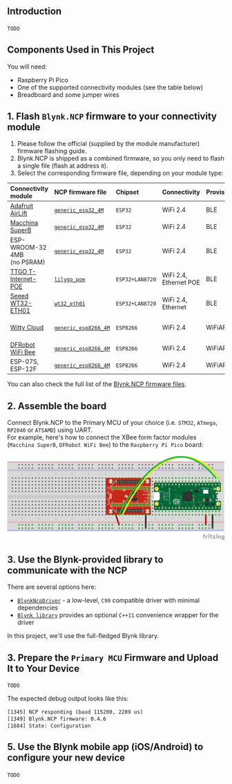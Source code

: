 ## Introduction

`TODO`

## Components Used in This Project

You will need:
- Raspberry Pi Pico
- One of the supported connectivity modules (see the table below)
- Breadboard and some jumper wires

## 1. Flash `Blynk.NCP` firmware to your connectivity module

1. Please follow the official (supplied by the module manufacturer) firmware flashing guide.
2. Blynk.NCP is shipped as a combined firmware, so you only need to flash a single file (flash at address `0`).
3. Select the corresponding firmware file, depending on your module type:

Connectivity module              | NCP firmware file           | Chipset         | Connectivity | Provisioning | Interaction
:--                              | :---                        | :---            | ---          | ---          | ---
[Adafruit AirLift][20]           | [`generic_esp32_4M`][101]   | `ESP32`         | WiFi 2.4     | BLE          | RGB LED
[Macchina SuperB][21]            | [`generic_esp32_4M`][101]   | `ESP32`         | WiFi 2.4     | BLE          | Green LED
ESP-WROOM-32 4MB<br>(no PSRAM)   | [`generic_esp32_4M`][101]   | `ESP32`         | WiFi 2.4     | BLE          |
[TTGO T-Internet-POE][22]        | [`lilygo_poe`][102]         | `ESP32+LAN8720` | WiFi 2.4, Ethernet POE | BLE    |
[Seeed WT32-ETH01][23]           | [`wt32_eth01`][103]         | `ESP32+LAN8720` | WiFi 2.4, Ethernet     | BLE    |
[Witty Cloud][24]                | [`generic_esp8266_4M`][100] | `ESP8266`       | WiFi 2.4     | WiFiAP       | RGB LED, User Button
[DFRobot WiFi Bee][25]           | [`generic_esp8266_4M`][100] | `ESP8266`       | WiFi 2.4     | WiFiAP       | User Button
ESP-07S, ESP-12F                 | [`generic_esp8266_4M`][100] | `ESP8266`       | WiFi 2.4     | WiFiAP       |


You can also check the full list of the [Blynk.NCP firmware files](https://github.com/blynkkk/BlynkNcpDriver/releases/latest).

## 2. Assemble the board

Connect Blynk.NCP to the Primary MCU of your choice (i.e. `STM32`, `ATmega`, `RP2040` or `ATSAMD`) using UART.  
For example, here's how to connect the XBee form factor modules (`Macchina SuperB`, `DFRobot WiFi Bee`) to the `Raspberry Pi Pico` board:

![Blynk.NCP breadboard](./Images/PiPico-XBee-BlynkNCP.png)

## 3. Use the Blynk-provided library to communicate with the NCP

There are several options here:
- [`BlynkNcpDriver`](https://github.com/blynkkk/BlynkNcpDriver) - a low-level, `C99` compatible driver with minimal dependencies
- [`Blynk library`](https://github.com/blynkkk/blynk-library) provides an optional `C++11` convenience wrapper for the driver

In this project, we'll use the full-fledged Blynk library.

## 3. Prepare the `Primary MCU` Firmware and Upload It to Your Device

`TODO`

The expected debug output looks like this:
```log
[1345] NCP responding (baud 115200, 2289 us)
[1349] Blynk.NCP firmware: 0.4.6
[1684] State: Configuration
```

## 5. Use the **Blynk mobile app** (iOS/Android) to configure your new device

`TODO`



[20]: https://www.adafruit.com/product/4201
[21]: https://www.macchina.cc/catalog/m2-accessories/superb
[22]: https://www.lilygo.cc/products/t-internet-poe
[23]: https://www.seeedstudio.com/Ethernet-module-based-on-ESP32-series-WT32-ETH01-p-4736.html
[24]: https://protosupplies.com/product/esp8266-witty-cloud-esp-12f-wifi-module/
[25]: https://www.dfrobot.com/product-1279.html

[100]: https://github.com/blynkkk/BlynkNcpDriver/releases/latest/download/BlynkNCP_generic_esp8266_4M.flash.bin
[101]: https://github.com/blynkkk/BlynkNcpDriver/releases/latest/download/BlynkNCP_generic_esp32_4M.flash.bin
[102]: https://github.com/blynkkk/BlynkNcpDriver/releases/latest/download/BlynkNCP_lilygo_poe.flash.bin
[103]: https://github.com/blynkkk/BlynkNcpDriver/releases/latest/download/BlynkNCP_wt32_eth01.flash.bin
